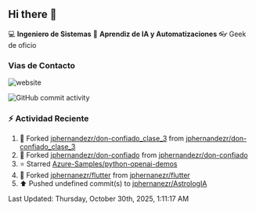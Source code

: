 ## Hi there 👋

:computer: **Ingeniero de Sistemas**
:pencil:  **Aprendiz de IA y Automatizaciones**
:eyeglasses: Geek de oficio


### Vias de Contacto

![website](https://img.shields.io/badge/any_text-you_like-blue)

![GitHub commit activity](https://img.shields.io/github/commit-activity/m/jphernandezr/miPrimerRepo)


### :zap: Actividad Reciente
<!--RECENT_ACTIVITY:start--> 
1. 🔱 Forked [jphernandezr/don-confiado_clase_3](https://github.com/jphernandezr/don-confiado_clase_3) from [jphernandezr/don-confiado_clase_3](https://github.com/jphernandezr/don-confiado_clase_3)<br>
2. 🔱 Forked [jphernandezr/don-confiado](https://github.com/jphernandezr/don-confiado) from [jphernandezr/don-confiado](https://github.com/jphernandezr/don-confiado)<br>
3. ⭐ Starred [Azure-Samples/python-openai-demos](https://github.com/Azure-Samples/python-openai-demos)<br>
4. 🔱 Forked [jphernanezr/flutter](https://github.com/jphernanezr/flutter) from [jphernanezr/flutter](https://github.com/jphernanezr/flutter)<br>
5. ⬆️ Pushed undefined commit(s) to [jphernanezr/AstrologIA](https://github.com/jphernanezr/AstrologIA)<br>
<!--RECENT_ACTIVITY:end-->

<!--RECENT_ACTIVITY:last_update--> 
Last Updated: Thursday, October 30th, 2025, 1:11:17 AM
<!--RECENT_ACTIVITY:last_update_end-->
